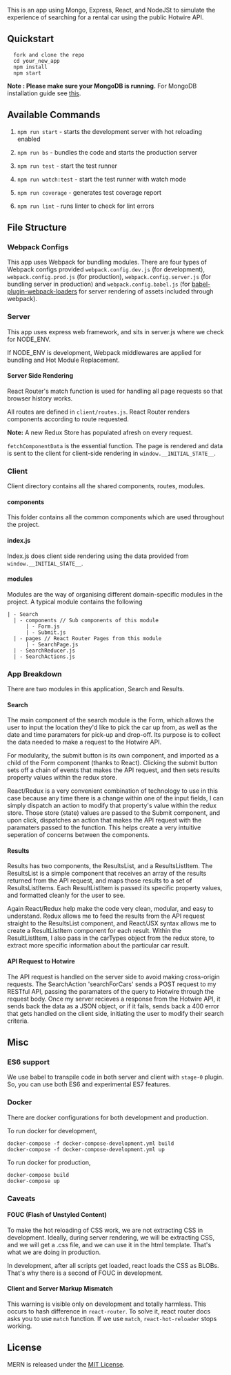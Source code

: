 This is an app using Mongo, Express, React, and NodeJSt to simulate the experience of searching for a rental car using the public Hotwire API. 

## Quickstart

```
  fork and clone the repo
  cd your_new_app
  npm install
  npm start
```

**Note : Please make sure your MongoDB is running.** For MongoDB installation guide see [this](https://docs.mongodb.org/v3.0/installation/).

## Available Commands

1. `npm run start` - starts the development server with hot reloading enabled

2. `npm run bs` - bundles the code and starts the production server

3. `npm run test` - start the test runner

4. `npm run watch:test` - start the test runner with watch mode

5. `npm run coverage` - generates test coverage report

6. `npm run lint` - runs linter to check for lint errors

## File Structure

### Webpack Configs

This app uses Webpack for bundling modules. There are four types of Webpack configs provided `webpack.config.dev.js` (for development), `webpack.config.prod.js` (for production), `webpack.config.server.js` (for bundling server in production) and `webpack.config.babel.js` (for [babel-plugin-webpack-loaders](https://github.com/istarkov/babel-plugin-webpack-loaders) for server rendering of assets included through webpack).

### Server

This app uses express web framework, and sits in server.js where we check for NODE_ENV.

If NODE_ENV is development, Webpack middlewares are applied for bundling and Hot Module Replacement.

#### Server Side Rendering

React Router's match function is used for handling all page requests so that browser history works.

All routes are defined in `client/routes.js`. React Router renders components according to route requested.

**Note:** A new Redux Store has populated afresh on every request.

`fetchComponentData` is the essential function. The page is rendered and data is sent to the client for client-side rendering in `window.__INITIAL_STATE__`.

### Client

Client directory contains all the shared components, routes, modules.

#### components
This folder contains all the common components which are used throughout the project.

#### index.js
Index.js does client side rendering using the data provided from `window.__INITIAL_STATE__`.

#### modules
Modules are the way of organising different domain-specific modules in the project. A typical module contains the following
```
| - Search
  | - components // Sub components of this module
      | - Form.js
      | - Submit.js
  | - pages // React Router Pages from this module
      | - SearchPage.js
  | - SearchReducer.js
  | - SearchActions.js
```
### App Breakdown

There are two modules in this application, Search and Results.

#### Search
The main component of the search module is the Form, which allows the user to input the location they'd like to pick the car up from, as well as the date and time paramaters for pick-up and drop-off. Its purpose is to collect the data needed to make a request to the Hotwire API.

For modularity, the submit button is its own component, and imported as a child of the Form component (thanks to React). Clicking the submit button sets off a chain of events that makes the API request, and then sets results property values within the redux store.

React/Redux is a very convenient combination of technology to use in this case because any time there is a change within one of the input fields, I can simply dispatch an action to modify that property's value within the redux store. Those store (state) values are passed to the Submit component, and upon click, dispatches an action that makes the API request with the paramaters passed to the function. This helps create a very intuitive seperation of concerns between the components. 

#### Results
Results has two components, the ResultsList, and a ResultsListItem. The ResultsList is a simple component that receives an array of the results returned from the API request, and maps those results to a set of ResultsListItems.
Each ResultListItem is passed its specific property values, and formatted cleanly for the user to see.

Again React/Redux help make the code very clean, modular, and easy to understand. Redux allows me to feed the results from the API request straight to the ResultsList component, and React/JSX syntax allows me to create a ResultListItem component for each result. Within the ResultListItem, I also pass in the carTypes object from the redux store, to extract more specific information about the particular car result.

#### API Request to Hotwire
The API request is handled on the server side to avoid making cross-origin requests. The SearchAction 'searchForCars' sends a POST request to my RESTful API, passing the paramaters of the query to Hotwire through the request body. Once my server recieves a response from the Hotwire API, it sends back the data as a JSON object, or if it fails, sends back a 400 error that gets handled on the client side, initiating the user to modify their search criteria.

## Misc

### ES6 support
We use babel to transpile code in both server and client with `stage-0` plugin. So, you can use both ES6 and experimental ES7 features.

### Docker
There are docker configurations for both development and production.

To run docker for development,
```
docker-compose -f docker-compose-development.yml build
docker-compose -f docker-compose-development.yml up
```

To run docker for production,
```
docker-compose build
docker-compose up
```

### Caveats

#### FOUC (Flash of Unstyled Content)
To make the hot reloading of CSS work, we are not extracting CSS in development. Ideally, during server rendering, we will be extracting CSS, and we will get a .css file, and we can use it in the html template. That's what we are doing in production.

In development, after all scripts get loaded, react loads the CSS as BLOBs. That's why there is a second of FOUC in development.

#### Client and Server Markup Mismatch
This warning is visible only on development and totally harmless. This occurs to hash difference in `react-router`. To solve it, react router docs asks you to use `match` function. If we use `match`, `react-hot-reloader` stops working.

## License
MERN is released under the [MIT License](http://www.opensource.org/licenses/MIT).
